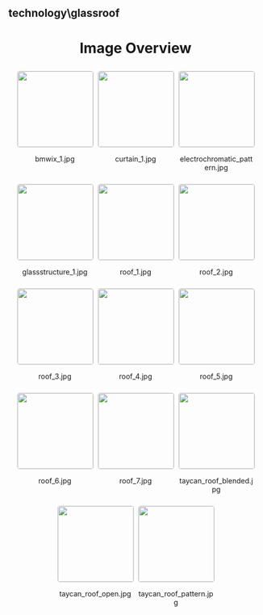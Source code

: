 ## technology\glassroof


<style>
    .image-gallery {
        display: flex;
        flex-wrap: wrap;
        gap: 10px;
        justify-content: center;
        padding: 10px;
    }
    .image-gallery img {
        width: 150px;
        height: auto;
        border: 1px solid #ddd;
        border-radius: 5px;
    }
    .image-gallery div {
        flex: 1 1 calc(33.333% - 20px); /* Three images per row on large screens */
        max-width: 150px;
        text-align: center;
    }
    @media (max-width: 768px) {
        .image-gallery div {
            flex: 1 1 calc(50% - 20px); /* Two images per row on medium screens */
        }
    }
    @media (max-width: 480px) {
        .image-gallery div {
            flex: 1 1 100%; /* One image per row on small screens */
        }
    }
</style>
<h1 style ="text-align: center;"> Image Overview </h1> <div class="image-gallery">
<div>
<img src="https://media.evkx.net/multimedia/technology/glassroof/bmwix_1_st.jpg">
<p>bmwix_1.jpg</p>
</div>
<div>
<img src="https://media.evkx.net/multimedia/technology/glassroof/curtain_1_st.jpg">
<p>curtain_1.jpg</p>
</div>
<div>
<img src="https://media.evkx.net/multimedia/technology/glassroof/electrochromatic_pattern_st.jpg">
<p>electrochromatic_pattern.jpg</p>
</div>
<div>
<img src="https://media.evkx.net/multimedia/technology/glassroof/glassstructure_1_st.jpg">
<p>glassstructure_1.jpg</p>
</div>
<div>
<img src="https://media.evkx.net/multimedia/technology/glassroof/roof_1_st.jpg">
<p>roof_1.jpg</p>
</div>
<div>
<img src="https://media.evkx.net/multimedia/technology/glassroof/roof_2_st.jpg">
<p>roof_2.jpg</p>
</div>
<div>
<img src="https://media.evkx.net/multimedia/technology/glassroof/roof_3_st.jpg">
<p>roof_3.jpg</p>
</div>
<div>
<img src="https://media.evkx.net/multimedia/technology/glassroof/roof_4_st.jpg">
<p>roof_4.jpg</p>
</div>
<div>
<img src="https://media.evkx.net/multimedia/technology/glassroof/roof_5_st.jpg">
<p>roof_5.jpg</p>
</div>
<div>
<img src="https://media.evkx.net/multimedia/technology/glassroof/roof_6_st.jpg">
<p>roof_6.jpg</p>
</div>
<div>
<img src="https://media.evkx.net/multimedia/technology/glassroof/roof_7_st.jpg">
<p>roof_7.jpg</p>
</div>
<div>
<img src="https://media.evkx.net/multimedia/technology/glassroof/taycan_roof_blended_st.jpg">
<p>taycan_roof_blended.jpg</p>
</div>
<div>
<img src="https://media.evkx.net/multimedia/technology/glassroof/taycan_roof_open_st.jpg">
<p>taycan_roof_open.jpg</p>
</div>
<div>
<img src="https://media.evkx.net/multimedia/technology/glassroof/taycan_roof_pattern_st.jpg">
<p>taycan_roof_pattern.jpg</p>
</div>
</div>
